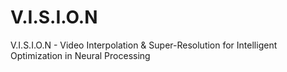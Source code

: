 # V.I.S.I.O.N
V.I.S.I.O.N - Video Interpolation &amp; Super-Resolution  for Intelligent Optimization in Neural Processing
